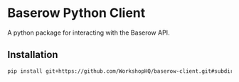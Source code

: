 # Baserow Python Client

A python package for interacting with the Baserow API.

## Installation

```sh
pip install git+https://github.com/WorkshopHQ/baserow-client.git#subdirectory=baserow
```
